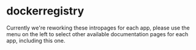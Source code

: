 # dockerregistry

Currently we're reworking these intropages for each app, please use the menu on the left to select other available documentation pages for each app, including this one.
